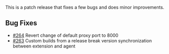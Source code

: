 This is a patch release that fixes a few bugs and does minor improvements.

## Bug Fixes
- [#264](https://github.com/grafana/xk6-disruptor/pull/264) Revert change of default proxy port to 8000
- [#263](https://github.com/grafana/xk6-disruptor/issues/263) Custom builds from a release break version synchronization between extension and agent